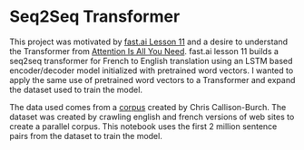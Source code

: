 # Seq2Seq Transformer

This project was motivated by [fast.ai Lesson 11](http://course.fast.ai/lessons/lesson11.html) and a desire to understand the 
Transformer from [Attention Is All You Need](https://arxiv.org/pdf/1706.03762.pdf). fast.ai lesson 11 builds a seq2seq transformer for 
French to English translation using an LSTM based encoder/decoder model initialized with pretrained word vectors. 
I wanted to apply the same use of pretrained word vectors to a Transformer and expand the dataset used to train the model.

The data used comes from a [corpus](http://www.statmt.org/wmt15/translation-task.html) created by Chris Callison-Burch. 
The dataset was created by crawling english and french versions of web sites to create a parallel corpus. 
This notebook uses the first 2 million sentence pairs from the dataset to train the model.
